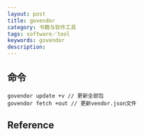 ```yaml
---
layout: post
title: govendor
category: 书籍与软件工具
tags: software／tool
keywords: govendor
description: 
---
```


## 命令

```
govendor update +v // 更新全部包
govendor fetch +out // 更新vendor.json文件
```

## Reference
